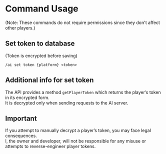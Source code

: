 # Command Usage

(Note: These commands do not require permissions since they don't affect other players.)

## Set token to database

(Token is encrypted before saving)
```
/ai set token {platform} <token>
```

## Additional info for set token

The API provides a method `getPlayerToken` which returns the player’s token in its encrypted form.  
It is decrypted only when sending requests to the AI server.

## Important

If you attempt to manually decrypt a player’s token, you may face legal consequences.  
I, the owner and developer, will not be responsible for any misuse or attempts to reverse-engineer player tokens.
